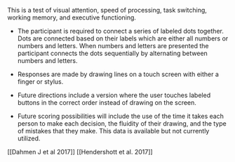 This is a test of visual attention, speed of processing, task switching, working memory, and executive functioning.
    
- The participant is required to connect a series of labeled dots together. Dots are connected based on their labels which are either all numbers or numbers and letters. When numbers and letters are presented the participant connects the dots sequentially by alternating between numbers and letters.
    
- Responses are made by drawing lines on a touch screen with either a finger or stylus.
    
- Future directions include a version where the user touches labeled buttons in the correct order instead of drawing on the screen. 
    
- Future scoring possibilities will include the use of the time it takes each person to make each decision, the fluidity of their drawing, and the type of mistakes that they make. This data is available but not currently utilized. 


[[Dahmen J et al 2017]]
[[Hendershott et al. 2017]]